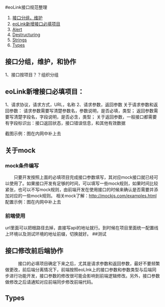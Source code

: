 #eoLink接口规范整理

  1. [接口分组，维护](#接口分组，维护)
  1. [eoLink新增接口必填项目](#eoLink新增接口必填项目)
  1. [Alert](#Alert)
  1. [Destructuring](#destructuring)
  1. [Strings](#strings)
  1. [Types](#types)
## 接口分组，维护，和协作

1、接口按项目？？组织分组




## eoLink新增接口必填项目：
1、请求协议，请求方式，URL，名称
2、请求参数，返回参数
   关于请求参数和返回参数：
   请求参数需要写清楚参数名，参数说明，是否必填，类型；
   返回参数需要写清楚字段名，字段说明，是否必含，类型；
   关于返回参数，一般接口都需要有字段标识出：接口返回状态，接口错误信息，和其他有效数据

截图示例：图在内网中补上去
         
## 关于mock
### mock条件编写
　　只要开发按照上面的必填项目完成接口参数填写，其对应mock接口就已经可以使用了。如果接口开发有足够的时间，可以填写一些mock规则，如果时间比较紧张，也可以不写mock规则，由前端开发在使用接口的时候来确认是否需要并添加对应的一些mock规则。
     相关mock了解：http://mockjs.com/examples.html
     配置示例：图在内网中补上去
### 前端使用
 url里面可以把根路径去掉，直接写api的地址就行。到时候在项目里面统一配置线上环境以及测试环境的地址前缀，切换就好。
##测试

## 接口修改前后端协作
　　　接口的必填项目确定下来之后，尤其是请求参数和返回参数，最好不要频繁做更改，前后端分离情况下，前端按照eoLInk上的接口参数和参数类型与后端同步进行功能开发，接口参数的修改很可能会影响到前端逻辑修改。另外，接口参数做修改之后请通知对应前端同步修改前端代码。


## Types

















